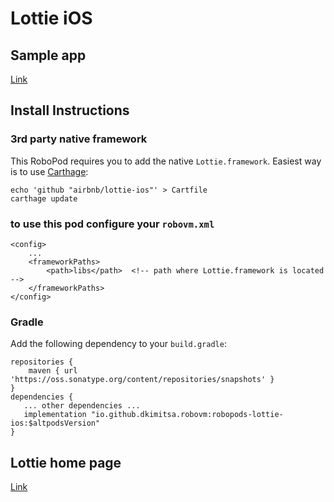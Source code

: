 # Lottie iOS

## Sample app

[Link](https://github.com/dkimitsa/robovm-samples/tree/alt/robopods/lottie/ios)

## Install Instructions

### 3rd party native framework
This RoboPod requires you to add the native `Lottie.framework`. Easiest way is to use [Carthage](https://github.com/Carthage/Carthage#installing-carthage):  
```
echo 'github "airbnb/lottie-ios"' > Cartfile
carthage update
```

### to use this pod configure your `robovm.xml`

```
<config>
    ...
    <frameworkPaths>
        <path>libs</path>  <!-- path where Lottie.framework is located -->
    </frameworkPaths>
</config>
```

### Gradle

Add the following dependency to your `build.gradle`:

```
repositories {
    maven { url 'https://oss.sonatype.org/content/repositories/snapshots' }
}
dependencies {
   ... other dependencies ...
   implementation "io.github.dkimitsa.robovm:robopods-lottie-ios:$altpodsVersion"
}
```

## Lottie home page

[Link](https://github.com/airbnb/lottie-ios)